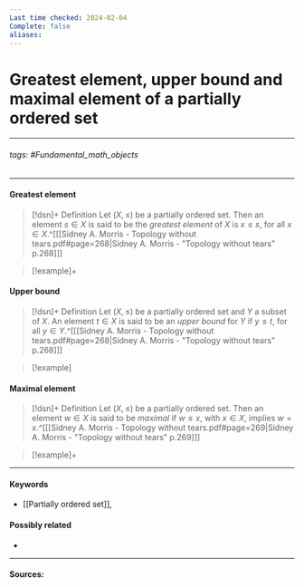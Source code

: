 ```yaml
---
Last time checked: 2024-02-04
Complete: false
aliases:
---
```

# Greatest element, upper bound and maximal element of a partially ordered set
***
###### tags: #Fundamental_math_objects 
***
#### Greatest element
>[!dsn]+ Definition
>Let $(X,\le)$ be a partially ordered set. Then an element $s\in X$ is said to be the *greatest element* of $X$ is $x\le s$, for all $x\in X$.^[[[Sidney A. Morris - Topology without tears.pdf#page=268|Sidney A. Morris - "Topology without tears" p.268]]]

>[!example]+
>

#### Upper bound
>[!dsn]+ Definition
>Let $(X,\le)$ be a partially ordered set and $Y$ a subset of $X$. An element $t\in X$ is said to be an *upper bound* for $Y$ if $y\le t$, for all $y\in Y$.^[[[Sidney A. Morris - Topology without tears.pdf#page=268|Sidney A. Morris - "Topology without tears" p.268]]]

>[!example]
>

#### Maximal element
>[!dsn]+ Definition
>Let $(X,\le)$ be a partially ordered set. Then an element $w\in X$ is said to be *maximal* if $w\le x$, with $x\in X$, implies $w=x$.^[[[Sidney A. Morris - Topology without tears.pdf#page=269|Sidney A. Morris - "Topology without tears" p.269]]]

>[!example]+
>
***
#### Keywords
- [[Partially ordered set]],
#### Possibly related
- 
***
#### Sources: